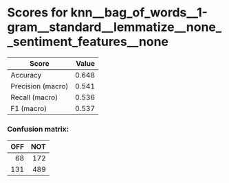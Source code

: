 # Scores for knn__bag_of_words__1-gram__standard__lemmatize__none__sentiment_features__none
|      Score      |Value|
|-----------------|----:|
|Accuracy         |0.648|
|Precision (macro)|0.541|
|Recall (macro)   |0.536|
|F1 (macro)       |0.537|

### Confusion matrix:
|OFF|NOT|
|--:|--:|
| 68|172|
|131|489|
